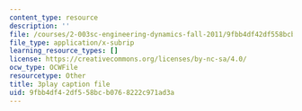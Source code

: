```yaml
---
content_type: resource
description: ''
file: /courses/2-003sc-engineering-dynamics-fall-2011/9fbb4df42df558bcb0768222c971ad3a_zNCBDrnT05E.vtt
file_type: application/x-subrip
learning_resource_types: []
license: https://creativecommons.org/licenses/by-nc-sa/4.0/
ocw_type: OCWFile
resourcetype: Other
title: 3play caption file
uid: 9fbb4df4-2df5-58bc-b076-8222c971ad3a
---
```

